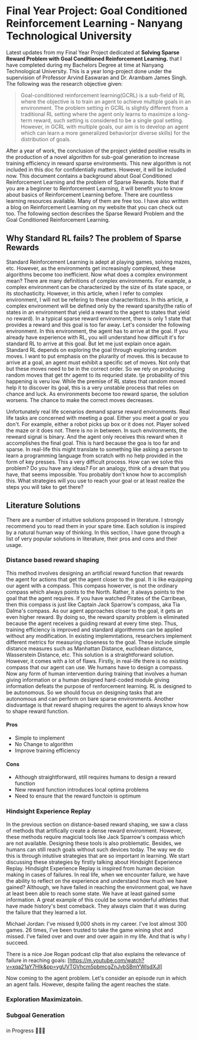 # Final Year Project: Goal Conditioned Reinforcement Learning - Nanyang Technological University  
Latest updates from my Final Year Project dedicated at **Solving Sparse Reward Problem with Goal Conditioned Reinforcement Learning.** that I have completed during my Bachelors Degree at time at Nanyang Technological University. This is a year long-project done under the supervision of Professor Arvind Easwaran and Dr. Arambam James Singh. The following was the research objective given:

> Goal-conditioned reinforcement learning(GCRL) is a sub-field of RL where the objective is to train an agent to achieve multiple goals in an environment. The problem setting in GCRL is slightly different from a traditional RL setting where the agent only learns to maximize a long-term reward, such setting is considered to be a single goal setting. However, in GCRL with multiple goals, our aim is to develop an agent which can learn a more generalized behavior(or diverse skills) for the distribution of goals.

After a year of work, the conclusion of the project yielded positive results in the production of a novel algorithm for sub-goal generation to increase training efficiency in reward sparse environments. This new algorithm is not included in this doc for confidentially matters. However, it will be included now. This document contains a background about Goal Conditioned Reinforcement Learning and the problem of Sparse Rewards. Note that if you are a beginner to Reinforcement Learning, it will benefit you to know about basics of Reinforcement Learning before. There are countless learning resources available. Many of them are free too. I have also written a blog on Reinforcement Learning on my website that you can check out too. The following section describes the Sparse Reward Problem and the Goal Conditioned Reinforcement Learning.  

## Why Standard RL fails? The problem of Sparse Rewards 
Standard Reinforcement Learning is adept at playing games, solving mazes, etc. However, as the environments get increasingly complexed, these algorithms become too inefficient. Now what does a complex environment mean? There are many definitions of complex environments. For example, a complex environment can be characterized by the size of its state space, or its stochasticity. However, in this article, when I refer to complex environment, I will not be refering to these characteritistcs. In this article, a complex environment will be defined only by the reward sparsity(the ratio of states in an environment that yield a reward to the agent to states that yield no reward). In a typical sparse reward environment, there is only 1 state that provides a reward and this goal is too far away. Let's consider the following environment. In this environment, the agent has to arrive at the goal. If you already have experience with RL, you will understand how difficult it's for standard RL to arrive at this goal. But let me just explain once again. Standard RL depends on exploring the goal through exploring random moves. I want to put emphasis on the plurarity of moves. this is because to arrive at a goal, an agent must exhibit a specific set of moves. Not only that but these moves need to be in the correct order. So we rely on producing random moves that get thr agemt to its requried state. tje probability of this happening is veru low. While the premise of RL states that random moved help it to discover its goal, this is a very unstable process that relies on chance and luck. As environments become too reward sparse, the solution worsens. The chance to make the correct moves decreases. 

Unfortunately real life scenarios demand sparse reward environments. Real life tasks are concerned with meeting a goal. Either you meet a goal or you don't. For example, either a robot picks up box or it does not. Player solved the maze or it does not. There is no in between. In such environments, the reweard signal is binary. And the agent only receives this reward when it accomplishes the final goal. This is hard because the goa is too far and sparse. In real-life this might translate to something like asking a person to learn a programming language from scratch with no help provided in the form of key presses. This a very difficult process. How can we solve this problem? Do you have any ideas? For an analogy, think of a dream that you have, that seems impossible. You probably don't know how to accomplish this. What strategies will you use to reach your goal or at least realize the steps you will take to get there?


## Literature Solutions 
There are a number of intuitive solutions proposed in literature. I strongly recommend you to read them in your spare time. Each solution is inspired by a natural human way of thinking. In this section, I have gone through a list of very popular solutions in literature, their pros and cons and their usage. 


### Distance based reward shaping
This method involves designing an artificial reward function that rewards the agent for actions that get the agent closer to the goal. It is like equipping our agent with a compass. This compass howerver, is not the ordinary compass which always points to the North. Rather, it always points to the goal that the agent requires. If you have watched Pirates of the Carribean, then this compass is just like Captain Jack Sparrow's compass, aka Tia Dalma's compass. As our agent approaches closer to the goal, it gets an even higher reward. By doing so, the reward sparsity problem is eliminated because the agent receives a guiding reward at every time step. Thus, training efficiency is improved and standard algorithmms can be applied without any modification. In existing implemntations, researchers implement different metrics for measuring closeness to the goal. These include simple distance measures such as Manhattan Distance, euclidean distance, Wasserstein Distance, etc. This solution is a straightforward solution. However, it comes with a lot of flaws. Firstly, in real-life there is no existing compass that our agent can use. We humans have to design a compass. Now any form of human intervention during training that involves a human giving information or a human designed hard-coded module giving information defeats the purpose of renforcement learning. RL is designed to be autonomous. So we should focus on designing tasks that are autonomous and can perform on bare sparse environments. Another disdvantage is that reward shaping requires the agent to always know how to shape reward function.  

#### Pros
- Simple to implement
- No Change to algorithm
- Improve training efficiency

#### Cons
- Although straightforward, still requires humans to design a reward function
- New reward function introduces local optima problems
- Need to ensure that the reward functoin is optimum


### Hindsight Experience Replay

In the previous section on distance-based reward shaping, we saw a class of methods that artifically create a dense reward environment. However, these methods require magicial tools like Jack Sparrow's compass which are not available. Designing these tools is also problematic. Besides, we humans can still reach goals without such devices today. The way we do this is through intutiive strategies that are so important in learning. We start discussing these strategies by firstly talking about Hindsight Experience Replay. Hindsight Experience Replay is inspired from human decision making in cases of failures. In real life, when we encounter failure, we have the ability to reflect on the experience and understand how much we have gained? Although, we have failed in reaching the environment goal, we have at least been able to reach some state. We have at least gained some information. A great example of this could be some wonderful athletes that have made history's best comeback. They always claim that it was during the failure that they learned a lot.

Michael Jordan: I've missed 9,000 shots in my career. I've lost almost 300 games. 26 times, I've been trusted to take the game wining shot and missed. I've failed over and over and over again in my life. And that is why I succeed. 

There is a nice Joe Rogan podcast clip that also explains the relevance of failure in reaching goals: [https://m.youtube.com/watch?v=xqa21aY7HIk&pp=ygUVTGVhcm5pbmcgZnJvbSBmYWlsdXJl]

Now coming to the agent problem. Let's consider an episode run in which an agent fails. However, despite failing the agent reaches the state.

### Exploration Maximizatoin.


### Subgoal Generation


### 


in Progress 👨‍💻🚧
